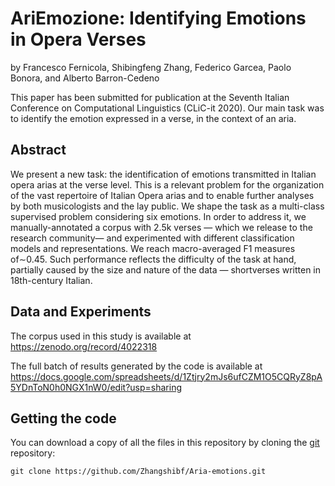 
# AriEmozione:  Identifying Emotions in Opera Verses

by
Francesco Fernicola,
Shibingfeng Zhang,
Federico Garcea,
Paolo Bonora,
and
Alberto Barron-Cedeno

This paper has been submitted for publication at the Seventh Italian Conference on Computational Linguistics (CLiC-it 2020).
Our main task was to identify  the  emotion  expressed  in  a  verse,  in the context of an aria.


## Abstract

We present a new task:  the identification  of  emotions  transmitted in Italian opera arias at the verse level. This is a relevant problem for the organization  of  the  vast repertoire of  Italian Opera arias and to enable further analyses by both musicologists and the lay  public.  We  shape  the  task  as  a multi-class supervised problem considering  six  emotions. In  order  to  address it, we manually-annotated a corpus with 2.5k verses — which we release to  the  research  community—  and  experimented with different classification models and representations.  We reach macro-averaged  F1 measures  of∼0.45. Such performance reflects the difficulty of the task at hand, partially caused by the size and nature of the data — shortverses written in 18th-century Italian.


## Data and Experiments

The corpus used in this study is available at
https://zenodo.org/record/4022318

The full batch of results generated by the code is available at
https://docs.google.com/spreadsheets/d/1Ztjry2mJs6ufCZM1O5CQRyZ8pA5YDnToN0h0NGX1nW0/edit?usp=sharing



## Getting the code

You can download a copy of all the files in this repository by cloning the
[git](https://git-scm.com/) repository:

    git clone https://github.com/Zhangshibf/Aria-emotions.git

